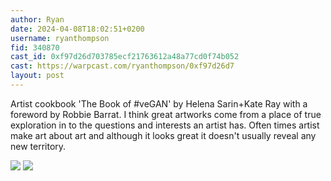 ```yaml
---
author: Ryan
date: 2024-04-08T18:02:51+0200
username: ryanthompson
fid: 340870
cast_id: 0xf97d26d703785ecf21763612a48a77cd0f74b052
cast: https://warpcast.com/ryanthompson/0xf97d26d7
layout: post
---
```

Artist cookbook 'The Book of #veGAN' by Helena Sarin+Kate Ray with a foreword by Robbie Barrat. I think great artworks come from a place of true exploration in to the questions and interests an artist has. Often times artist make art about art and although it looks great it doesn't usually reveal any new territory.  

![](https://imagedelivery.net/BXluQx4ige9GuW0Ia56BHw/7db2d467-7bd8-498d-a58e-d416c81b5200/original)
![](https://imagedelivery.net/BXluQx4ige9GuW0Ia56BHw/7adbcf52-966c-4966-752c-826c6e36a800/original)
